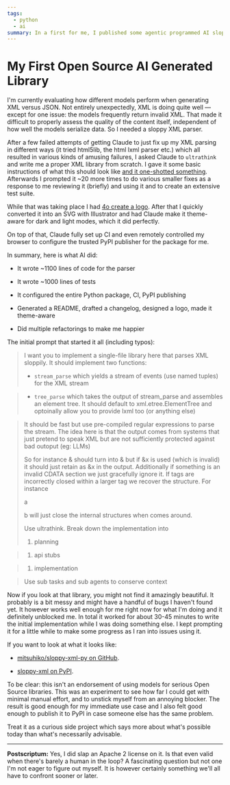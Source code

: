 ```yaml
---
tags:
  - python
  - ai
summary: In a first for me, I published some agentic programmed AI slop to PyPI.
---
```


# My First Open Source AI Generated Library

I'm currently evaluating how different models perform when generating XML
versus JSON.  Not entirely unexpectedly, XML is doing quite well — except
for one issue: the models frequently return invalid XML.  That made it
difficult to properly assess the quality of the content itself,
independent of how well the models serialize data.  So I needed a sloppy
XML parser.

After a few failed attempts of getting Claude to just fix up my XML
parsing in different ways (it tried html5lib, the html lxml parser etc.)
which all resulted in various kinds of amusing failures, I asked Claude
to `ultrathink` and write me a proper XML library from scratch.  I gave it
some basic instructions of what this should look like [and it one-shotted
something](https://github.com/mitsuhiko/sloppy-xml-py/commit/76d4a5a3da2c8ac33b96151fdab9557b3363edc8).
Afterwards I prompted it ~20 more times to do various smaller fixes as a
response to me reviewing it (briefly) and using it and to create an
extensive test suite.

While that was taking place I had [4o create a logo](https://github.com/mitsuhiko/sloppy-xml-py/blob/main/logo.svg).  After
that I quickly converted it into an SVG with Illustrator and had Claude
make it theme-aware for dark and light modes, which it did perfectly.

On top of that, Claude fully set up CI and even remotely controlled my
browser to configure the trusted PyPI publisher for the package for me.

In summary, here is what AI did:

- It wrote ~1100 lines of code for the parser

- It wrote ~1000 lines of tests

- It configured the entire Python package, CI, PyPI publishing

- Generated a README, drafted a changelog, designed a logo, made it theme-aware

- Did multiple refactorings to make me happier

The initial prompt that started it all (including typos):

> I want you to implement a single-file library here that parses XML sloppily.  It should implement two functions:
>
> - `stream_parse` which yields a stream of events (use named tuples) for the XML stream

> - `tree_parse` which takes the output of stream_parse and assembles an element tree.  It should default to xml.etree.ElementTree and optoinally allow you to provide lxml too (or anything else)

> It should be fast but use pre-compiled regular expressions to parse the stream.  The idea here is that the output comes from systems that just pretend to speak XML but are not sufficiently protected against bad outoput (eg: LLMs)
>
> So for instance &amp; should turn into & but if &x is used (which is invalid) it should just retain as &x in the output.  Additionally if something is an invalid CDATA section we just gracefully ignore it.  If tags are incorrectly closed within a larger tag we recover the structure.  For instance <foo><p>a<p>b</foo> will just close the internal structures when </foo> comes around.
>
> Use ultrathink.  Break down the implementation into
>
> 1. planning

> 1. api stubs

> 1. implementation

> Use sub tasks and sub agents to conserve context
>

Now if you look at that library, you might not find it amazingly
beautiful.  It probably is a bit messy and might have a handful of bugs I
haven't found yet.  It however works well enough for me right now for what
I'm doing and it definitely unblocked me.  In total it worked for about
30-45 minutes to write the initial implementation while I was doing
something else.  I kept prompting it for a little while to make some
progress as I ran into issues using it.

If you want to look at what it looks like:

- [mitsuhiko/sloppy-xml-py on GitHub](https://github.com/mitsuhiko/sloppy-xml-py).

- [sloppy-xml on PyPI](https://pypi.org/project/sloppy-xml/).

To be clear: this isn't an endorsement of using models for serious Open
Source libraries.  This was an experiment to see how far I could get with
minimal manual effort, and to unstick myself from an annoying blocker.
The result is good enough for my immediate use case and I also felt good
enough to publish it to PyPI in case someone else has the same problem.

Treat it as a curious side project which says more about what's possible
today than what's necessarily advisable.

---

**Postscriptum:** Yes, I did slap an Apache 2 license on it.  Is that even
valid when there's barely a human in the loop?  A fascinating question but
not one I'm not eager to figure out myself.  It is however certainly
something we'll all have to confront sooner or later.
